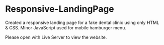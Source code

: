 # Responsive-LandingPage
Created a responsive landing page for a fake dental clinic using only HTML &amp; CSS. Minor JavaScript used for mobile hamburger menu.

Please open with Live Server to view the website.
